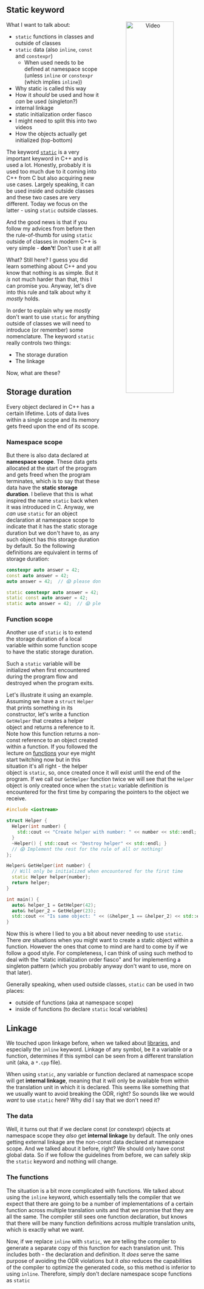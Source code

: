 Static keyword
---

<p align="center">
  <a href="https://youtu.be/blah"><img src="https://img.youtube.com/vi/blah/maxresdefault.jpg" alt="Video" align="right" width=50%></a>
</p>

What I want to talk about:
- `static` functions in classes and outside of classes
- `static` data (also `inline`, `const` and `constexpr`)
  - When used needs to be defined at namespace scope (unless `inline` or `constexpr` (which implies `inline`))
- Why static is called this way
- How it _should_ be used and how it _can_ be used (singleton?)
- internal linkage
- static initialization order fiasco
- I might need to split this into two videos
- How the objects actually get initialized (top-bottom)

The keyword [`static`](https://en.cppreference.com/w/cpp/keyword/static) is a very important keyword in C++ and is used a lot. Honestly, probably it is used too much due to it coming into C++ from C but also acquiring new use cases. Largely speaking, it can be used inside and outside classes and these two cases are very different. Today we focus on the latter - using `static` outside classes.

And the good news is that if you follow my advices from before then the rule-of-thumb for using `static` outside of classes in modern C++ is very simple - **don't**! Don't use it at all!

<!-- Thanks for watching, subscribe and see you soon! Get up, walk away, wait. Come back. -->

What? Still here? I guess you did learn something about C++ and you know that nothing is as simple. But it _is_ not much harder than that, this I can promise you. Anyway, let's dive into this rule and talk about why it _mostly_ holds.

<!-- Intro -->

In order to explain why we _mostly_ don't want to use `static` for anything outside of classes we will need to introduce (or remember) some nomenclature. The keyword `static` really controls two things:
- The storage duration
- The linkage

Now, what are these?

## Storage duration
Every object declared in C++ has a certain lifetime. Lots of data lives within a single scope and its memory gets freed upon the end of its scope.

### Namespace scope
But there is also data declared at **namespace scope**. These data gets allocated at the start of the program and gets freed when the program terminates, which is to say that these data have the **static storage duration**. I believe that this is what inspired the name `static` back when it was introduced in C. Anyway, we _can_ use `static` for an object declaration at namespace scope to indicate that it has the static storage duration but we don't have to, as any such object has this storage duration by default. So the following definitions are equivalent in terms of storage duration:
```cpp
constexpr auto answer = 42;
const auto answer = 42;
auto answer = 42;  // 😱 please don't...

static constexpr auto answer = 42;
static const auto answer = 42;
static auto answer = 42;  // 😱 please don't...
```

### Function scope
Another use of `static` is to extend the storage duration of a local variable within some function scope to have the static storage duration.

Such a `static` variable will be initialized when first encountered during the program flow and destroyed when the program exits.

Let's illustrate it using an example. Assuming we have a `struct` `Helper` that prints something in its constructor, let's write a function `GetHelper` that creates a helper object and returns a reference to it. Note how this function returns a non-const reference to an object created within a function. If you followed the lecture on [functions](functions.md) your eye might start twitching now but in this situation it's all right - the helper object is `static`, so, once created once it will exist until the end of the program. If we call our `GetHelper` function twice we will see that the `Helper` object is only created once when the `static` variable definition is encountered for the first time by comparing the pointers to the object we receive.
```cpp
#include <iostream>

struct Helper {
  Helper(int number) {
    std::cout << "Create helper with number: " << number << std::endl;
  }
  ~Helper() { std::cout << "Destroy helper" << std::endl; }
  // 😱 Implement the rest for the rule of all or nothing!
};

Helper& GetHelper(int number) {
  // Will only be initialized when encountered for the first time
  static Helper helper{number};
  return helper;
}

int main() {
  auto& helper_1 = GetHelper(42);
  auto& helper_2 = GetHelper(23);
  std::cout << "Is same object: " << (&helper_1 == &helper_2) << std::endl;
}
```

Now this is where I lied to you a bit about never needing to use `static`. There _are_ situations when you might want to create a static object within a function. However the ones that come to mind are hard to come by if we follow a good style. For completeness, I can think of using such method to deal with the "static initialization order fiasco" and for implementing a singleton pattern (which you probably anyway don't want to use, more on that later).

Generally speaking, when used outside classes, `static` can be used in two places:
- outside of functions (aka at namespace scope)
- inside of functions (to declare `static` local variables)

## Linkage
We touched upon linkage before, when we talked about [libraries](headers_and_libraries.md), and especially the `inline` keyword. Linkage of any symbol, be it a variable or a function, determines if this symbol can be seen from a different translation unit (aka, a `*.cpp` file).
<!-- If this is confusing, do watch the video about libraries -->

When using `static`, any variable or function declared at namespace scope will get **internal linkage**, meaning that it will only be available from within the translation unit in which it is declared. This seems like something that we usually want to avoid breaking the ODR, right? So sounds like we would _want_ to use `static` here? Why did I say that we don't need it?

### The data
Well, it turns out that if we declare const (or constexpr) objects at namespace scope they _also_ get **internal linkage** by default. The only ones getting external linkage are the non-const data declared at namespace scope. And we talked about it before, right? We should only have const global data. So if we follow the guidelines from before, we can safely skip the `static` keyword and nothing will change.

### The functions
The situation is a bit more complicated with functions. We talked about using the `inline` keyword, which essentially tells the compiler that we expect that there are going to be a number of implementations of a certain function across multiple translation units and that we promise that they are all the same. The compiler still sees one function declaration, but knows that there will be many function definitions across multiple translation units, which is exactly what we want.

Now, if we replace `inline` with `static`, we are telling the compiler to generate a separate copy of this function for each translation unit. This includes both - the declaration and definition. It _does_ serve the same purpose of avoiding the ODR violations but it _also_ reduces the capabilities of the compiler to optimize the generated code, so this method is inferior to using `inline`. Therefore, simply don't declare namespace scope functions as `static`
